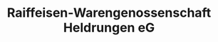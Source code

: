 ---
title: "Raiffeisen-Warengenossenschaft Heldrungen eG"
url: /rossleben-wiehe/raiffeisen-warengenossenschaft-heldrungen-eg/
shop: Baumarkt
---